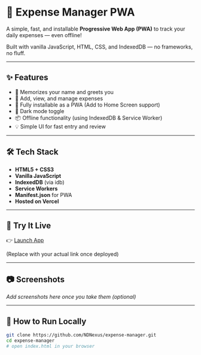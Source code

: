 # 💸 Expense Manager PWA

A simple, fast, and installable **Progressive Web App (PWA)** to track your daily expenses — even offline!

Built with vanilla JavaScript, HTML, CSS, and IndexedDB — no frameworks, no fluff.

---

## ✨ Features

- 🧠 Memorizes your name and greets you
- 🧾 Add, view, and manage expenses
- 📱 Fully installable as a PWA (Add to Home Screen support)
- 🌙 Dark mode toggle
- 📦 Offline functionality (using IndexedDB & Service Worker)
- 💡 Simple UI for fast entry and review

---

## 🛠 Tech Stack

- **HTML5 + CSS3**
- **Vanilla JavaScript**
- **IndexedDB** (via idb)
- **Service Workers**
- **Manifest.json** for PWA
- **Hosted on Vercel**

---

## 📱 Try It Live

👉 [Launch App](https://expense-manager.vercel.app)

(Replace with your actual link once deployed)

---

## 📷 Screenshots

_Add screenshots here once you take them (optional)_

---

## 🚀 How to Run Locally

```bash
git clone https://github.com/NDNexus/expense-manager.git
cd expense-manager
# open index.html in your browser
